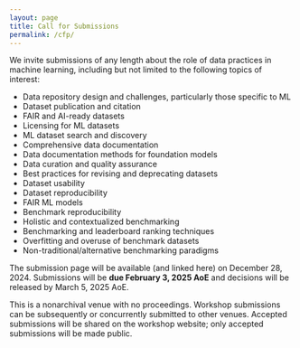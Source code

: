 ```yaml
---
layout: page
title: Call for Submissions
permalink: /cfp/
---
```

We invite submissions of any length about the role of data practices in machine learning, including but not limited to the following topics of interest:
<ul>
<li> Data repository design and challenges, particularly those specific to ML </li>
<li> Dataset publication and citation</li>
<li> FAIR and AI-ready datasets</li>
<li> Licensing for ML datasets</li>
<li> ML dataset search and discovery</li>
<li> Comprehensive data documentation</li>
<li> Data documentation methods for foundation models</li>
<li> Data curation and quality assurance</li>
<li> Best practices for revising and deprecating datasets</li>
<li> Dataset usability</li>
<li> Dataset reproducibility</li>
<li> FAIR ML models</li>
<li> Benchmark reproducibility</li>
<li> Holistic and contextualized benchmarking</li>
<li> Benchmarking and leaderboard ranking techniques</li>
<li> Overfitting and overuse of benchmark datasets</li>
<li> Non-traditional/alternative benchmarking paradigms</li>
</ul>

The submission page will be available (and linked here) on December 28, 2024. Submissions will be <b>due February 3, 2025 AoE</b> and decisions will be released by March 5, 2025 AoE.

This is a nonarchival venue with no proceedings. Workshop submissions can be subsequently or concurrently submitted to other venues. Accepted submissions will be shared on the workshop website; only accepted submissions will be made public. 